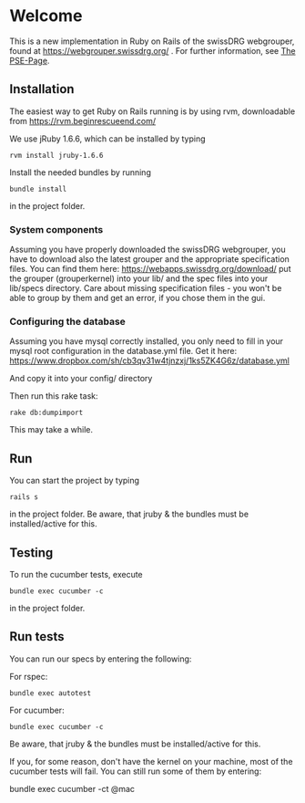 # Welcome

This is a new implementation in Ruby on Rails of the swissDRG webgrouper, 
found at https://webgrouper.swissdrg.org/ . For further information, see [The PSE-Page](http://pym.unibe.ch/pse/wiki/doku.php?id=pse1:home).

## Installation

The easiest way to get Ruby on Rails running is by using rvm, downloadable from https://rvm.beginrescueend.com/

We use jRuby 1.6.6, which can be installed by typing

	rvm install jruby-1.6.6
	
Install the needed bundles by running

	bundle install
	
in the project folder.

### System components

Assuming you have properly downloaded the swissDRG webgrouper, you have to download also the 
latest grouper and the appropriate specification files. 
You can find them here: https://webapps.swissdrg.org/download/
put the grouper (grouperkernel) into your lib/ and the spec files into your lib/specs directory.
Care about missing specification files - you won't be able to group by them
and get an error, if you chose them in the gui.

### Configuring the database

Assuming you have mysql correctly installed, you only need to fill in your mysql root configuration in
the database.yml file. Get it here: https://www.dropbox.com/sh/cb3qv31w4tjnzxj/1ks5ZK4G6z/database.yml

And copy it into your config/ directory


Then run this rake task:

	rake db:dumpimport

This may take a while.
	
## Run

You can start the project by typing
	
	rails s

in the project folder. Be aware, that jruby & the bundles must be installed/active for this.

## Testing

To run the cucumber tests, execute
	
	bundle exec cucumber -c

in the project folder. 

## Run tests

You can run our specs by entering the following:

For rspec:

	bundle exec autotest

For cucumber:

	bundle exec cucumber -c
	
Be aware, that jruby & the bundles must be installed/active for this.

If you, for some reason, don't have the kernel on your machine, most of the cucumber tests will fail.
You can still run some of them by entering:
  
  bundle exec cucumber -ct @mac
